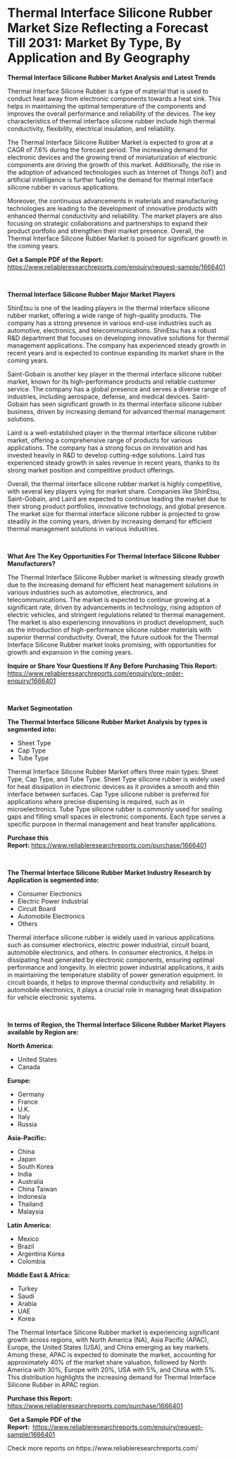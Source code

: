 <p><h1>Thermal Interface Silicone Rubber Market Size Reflecting a Forecast Till 2031: Market By Type, By Application and By Geography</h1></p><p><strong>Thermal Interface Silicone Rubber Market Analysis and Latest Trends</strong></p>
<p><p>Thermal Interface Silicone Rubber is a type of material that is used to conduct heat away from electronic components towards a heat sink. This helps in maintaining the optimal temperature of the components and improves the overall performance and reliability of the devices. The key characteristics of thermal interface silicone rubber include high thermal conductivity, flexibility, electrical insulation, and reliability.</p><p>The Thermal Interface Silicone Rubber Market is expected to grow at a CAGR of 7.6% during the forecast period. The increasing demand for electronic devices and the growing trend of miniaturization of electronic components are driving the growth of this market. Additionally, the rise in the adoption of advanced technologies such as Internet of Things (IoT) and artificial intelligence is further fueling the demand for thermal interface silicone rubber in various applications.</p><p>Moreover, the continuous advancements in materials and manufacturing technologies are leading to the development of innovative products with enhanced thermal conductivity and reliability. The market players are also focusing on strategic collaborations and partnerships to expand their product portfolio and strengthen their market presence. Overall, the Thermal Interface Silicone Rubber Market is poised for significant growth in the coming years.</p></p>
<p><strong>Get a Sample PDF of the Report:&nbsp;</strong> <a href="https://www.reliableresearchreports.com/enquiry/request-sample/1666401">https://www.reliableresearchreports.com/enquiry/request-sample/1666401</a></p>
<p>&nbsp;</p>
<p><strong>Thermal Interface Silicone Rubber Major Market Players</strong></p>
<p><p>ShinEtsu is one of the leading players in the thermal interface silicone rubber market, offering a wide range of high-quality products. The company has a strong presence in various end-use industries such as automotive, electronics, and telecommunications. ShinEtsu has a robust R&D department that focuses on developing innovative solutions for thermal management applications. The company has experienced steady growth in recent years and is expected to continue expanding its market share in the coming years.</p><p>Saint-Gobain is another key player in the thermal interface silicone rubber market, known for its high-performance products and reliable customer service. The company has a global presence and serves a diverse range of industries, including aerospace, defense, and medical devices. Saint-Gobain has seen significant growth in its thermal interface silicone rubber business, driven by increasing demand for advanced thermal management solutions.</p><p>Laird is a well-established player in the thermal interface silicone rubber market, offering a comprehensive range of products for various applications. The company has a strong focus on innovation and has invested heavily in R&D to develop cutting-edge solutions. Laird has experienced steady growth in sales revenue in recent years, thanks to its strong market position and competitive product offerings.</p><p>Overall, the thermal interface silicone rubber market is highly competitive, with several key players vying for market share. Companies like ShinEtsu, Saint-Gobain, and Laird are expected to continue leading the market due to their strong product portfolios, innovative technology, and global presence. The market size for thermal interface silicone rubber is projected to grow steadily in the coming years, driven by increasing demand for efficient thermal management solutions in various industries.</p></p>
<p>&nbsp;</p>
<p><strong>What Are The Key Opportunities For Thermal Interface Silicone Rubber Manufacturers?</strong></p>
<p><p>The Thermal Interface Silicone Rubber market is witnessing steady growth due to the increasing demand for efficient heat management solutions in various industries such as automotive, electronics, and telecommunications. The market is expected to continue growing at a significant rate, driven by advancements in technology, rising adoption of electric vehicles, and stringent regulations related to thermal management. The market is also experiencing innovations in product development, such as the introduction of high-performance silicone rubber materials with superior thermal conductivity. Overall, the future outlook for the Thermal Interface Silicone Rubber market looks promising, with opportunities for growth and expansion in the coming years.</p></p>
<p><strong>Inquire or Share Your Questions If Any Before Purchasing This Report:</strong> <a href="https://www.reliableresearchreports.com/enquiry/pre-order-enquiry/1666401">https://www.reliableresearchreports.com/enquiry/pre-order-enquiry/1666401</a></p>
<p>&nbsp;</p>
<p><strong>Market Segmentation</strong></p>
<p><strong>The Thermal Interface Silicone Rubber Market Analysis by types is segmented into:</strong></p>
<p><ul><li>Sheet Type</li><li>Cap Type</li><li>Tube Type</li></ul></p>
<p><p>Thermal Interface Silicone Rubber Market offers three main types: Sheet Type, Cap Type, and Tube Type. Sheet Type silicone rubber is widely used for heat dissipation in electronic devices as it provides a smooth and thin interface between surfaces. Cap Type silicone rubber is preferred for applications where precise dispensing is required, such as in microelectronics. Tube Type silicone rubber is commonly used for sealing gaps and filling small spaces in electronic components. Each type serves a specific purpose in thermal management and heat transfer applications.</p></p>
<p><strong>Purchase this Report:&nbsp;</strong><a href="https://www.reliableresearchreports.com/purchase/1666401">https://www.reliableresearchreports.com/purchase/1666401</a></p>
<p>&nbsp;</p>
<p><strong>The Thermal Interface Silicone Rubber Market Industry Research by Application is segmented into:</strong></p>
<p><ul><li>Consumer Electronics</li><li>Electric Power Industrial</li><li>Circuit Board</li><li>Automobile Electronics</li><li>Others</li></ul></p>
<p><p>Thermal interface silicone rubber is widely used in various applications such as consumer electronics, electric power industrial, circuit board, automobile electronics, and others. In consumer electronics, it helps in dissipating heat generated by electronic components, ensuring optimal performance and longevity. In electric power industrial applications, it aids in maintaining the temperature stability of power generation equipment. In circuit boards, it helps to improve thermal conductivity and reliability. In automobile electronics, it plays a crucial role in managing heat dissipation for vehicle electronic systems.</p></p>
<p>&nbsp;</p>
<p><strong>In terms of Region, the Thermal Interface Silicone Rubber Market Players available by Region are:</strong></p>
<p>
    <p> <strong> North America: </strong>
        <ul>
            <li>United States</li>
            <li>Canada</li>
        </ul>
        </p> 
    <p> <strong> Europe: </strong>
        <ul>
            <li>Germany</li>
            <li>France</li>
            <li>U.K.</li>
            <li>Italy</li>
            <li>Russia</li>
        </ul>
        </p> 
    <p> <strong> Asia-Pacific: </strong>
        <ul>
            <li>China</li>
            <li>Japan</li>
            <li>South Korea</li>
            <li>India</li>
            <li>Australia</li>
            <li>China Taiwan</li>
            <li>Indonesia</li>
            <li>Thailand</li>
            <li>Malaysia</li>
        </ul>
        </p> 
    <p> <strong> Latin America: </strong>
        <ul>
            <li>Mexico</li>
            <li>Brazil</li>
            <li>Argentina Korea</li>
            <li>Colombia</li>
        </ul>
        </p> 
    <p> <strong> Middle East & Africa: </strong>
        <ul>
            <li>Turkey</li>
            <li>Saudi</li>
            <li>Arabia</li>
            <li>UAE</li>
            <li>Korea</li>
        </ul>
    </p>
    </p>
<p><p>The Thermal Interface Silicone Rubber market is experiencing significant growth across regions, with North America (NA), Asia Pacific (APAC), Europe, the United States (USA), and China emerging as key markets. Among these, APAC is expected to dominate the market, accounting for approximately 40% of the market share valuation, followed by North America with 30%, Europe with 20%, USA with 5%, and China with 5%. This distribution highlights the increasing demand for Thermal Interface Silicone Rubber in APAC region.</p></p>
<p><strong>Purchase this Report: </strong><a href="https://www.reliableresearchreports.com/purchase/1666401">https://www.reliableresearchreports.com/purchase/1666401</a></p>
<p>&nbsp;<strong>Get a Sample PDF of the Report:&nbsp;&nbsp;</strong><a href="https://www.reliableresearchreports.com/enquiry/request-sample/1666401">https://www.reliableresearchreports.com/enquiry/request-sample/1666401</a></p>
<p><strong></strong></p>
<p>Check more reports on https://www.reliableresearchreports.com/</p>
